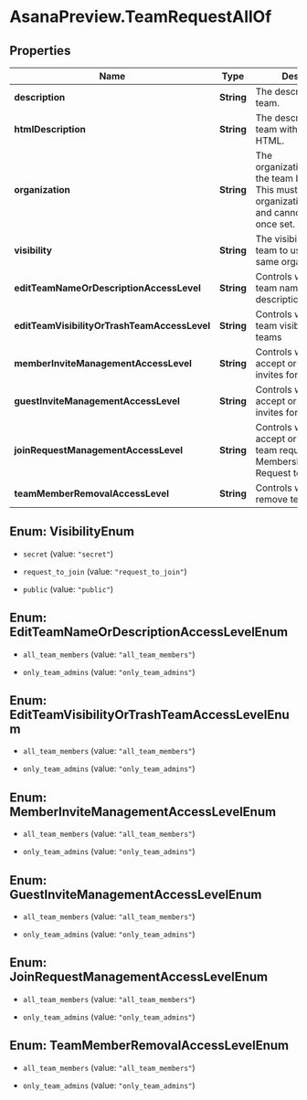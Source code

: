 # AsanaPreview.TeamRequestAllOf

## Properties

Name | Type | Description | Notes
------------ | ------------- | ------------- | -------------
**description** | **String** | The description of the team.  | [optional] 
**htmlDescription** | **String** | The description of the team with formatting as HTML.  | [optional] 
**organization** | **String** | The organization/workspace the team belongs to. This must be the same organization you are in and cannot be changed once set.  | [optional] 
**visibility** | **String** | The visibility of the team to users in the same organization  | [optional] 
**editTeamNameOrDescriptionAccessLevel** | **String** | Controls who can edit team name and description  | [optional] 
**editTeamVisibilityOrTrashTeamAccessLevel** | **String** | Controls who can edit team visibility and trash teams  | [optional] 
**memberInviteManagementAccessLevel** | **String** | Controls who can accept or deny member invites for a given team  | [optional] 
**guestInviteManagementAccessLevel** | **String** | Controls who can accept or deny guest invites for a given team  | [optional] 
**joinRequestManagementAccessLevel** | **String** | Controls who can accept or deny join team requests for a Membership by Request team  | [optional] 
**teamMemberRemovalAccessLevel** | **String** | Controls who can remove team members  | [optional] 



## Enum: VisibilityEnum


* `secret` (value: `"secret"`)

* `request_to_join` (value: `"request_to_join"`)

* `public` (value: `"public"`)





## Enum: EditTeamNameOrDescriptionAccessLevelEnum


* `all_team_members` (value: `"all_team_members"`)

* `only_team_admins` (value: `"only_team_admins"`)





## Enum: EditTeamVisibilityOrTrashTeamAccessLevelEnum


* `all_team_members` (value: `"all_team_members"`)

* `only_team_admins` (value: `"only_team_admins"`)





## Enum: MemberInviteManagementAccessLevelEnum


* `all_team_members` (value: `"all_team_members"`)

* `only_team_admins` (value: `"only_team_admins"`)





## Enum: GuestInviteManagementAccessLevelEnum


* `all_team_members` (value: `"all_team_members"`)

* `only_team_admins` (value: `"only_team_admins"`)





## Enum: JoinRequestManagementAccessLevelEnum


* `all_team_members` (value: `"all_team_members"`)

* `only_team_admins` (value: `"only_team_admins"`)





## Enum: TeamMemberRemovalAccessLevelEnum


* `all_team_members` (value: `"all_team_members"`)

* `only_team_admins` (value: `"only_team_admins"`)




